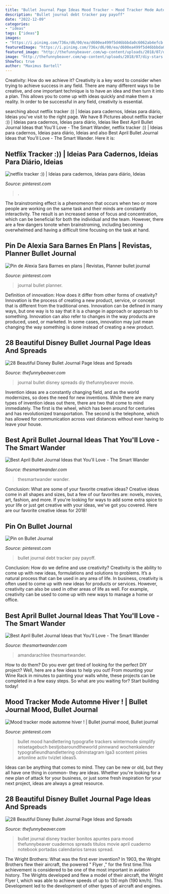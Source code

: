 ```yaml
---
title: "Bullet Journal Page Ideas Mood Tracker ~ Mood Tracker Mode Automne Hiver !"
description: "Bullet journal debt tracker pay payoff"
date: "2022-12-09"
categories:
- "ideas"
tags: ["ideas"]
images:
- "https://i.pinimg.com/736x/d6/00/ea/d600ea499f5d46bbbda0c6062ab4efcb.jpg"
featuredImage: "https://i.pinimg.com/736x/d6/00/ea/d600ea499f5d46bbbda0c6062ab4efcb.jpg"
featured_image: "http://thefunnybeaver.com/wp-content/uploads/2018/07/diy-up-trakcer.jpg"
image: "http://thefunnybeaver.com/wp-content/uploads/2018/07/diy-stars.jpg"
ShowToc: true
author: "Maximus Bartell"
---
```



Creativity: How do we achieve it?
Creativity is a key word to consider when trying to achieve success in any field. There are many different ways to be creative, and one important technique is to have an idea and then turn it into a plan. This allows you to come up with ideas quickly and make them a reality. In order to be successful in any field, creativity is essential.

	

		
searching about netflix tracker :)) | Ideias para cadernos, Ideias para diário, Ideias you've visit to the right page. We have 8 Pictures about netflix tracker :)) | Ideias para cadernos, Ideias para diário, Ideias like Best April Bullet Journal Ideas that You&#039;ll Love - The Smart Wander, netflix tracker :)) | Ideias para cadernos, Ideias para diário, Ideias and also Best April Bullet Journal Ideas that You&#039;ll Love - The Smart Wander. Here it is:
		
    
## Netflix Tracker :)) | Ideias Para Cadernos, Ideias Para Diário, Ideias

<img loading=lazy src="https://i.pinimg.com/originals/1b/be/cf/1bbecf988690964061ac9f89dd91ed31.jpg" onerror="this.onerror=null;this.src='https://tse4.mm.bing.net/th?id=OIP._Ho8yY9N59Eq4YYXV3HyigHaJ4&amp;pid=15.1';" alt="netflix tracker :)) | Ideias para cadernos, Ideias para diário, Ideias">

_Source: pinterest.com_

>. 

	

The brainstroming effect is a phenomenon that occurs when two or more people are working on the same task and their minds are constantly interactivity. The result is an increased sense of focus and concentration, which can be beneficial for both the individual and the team. However, there are a few dangers tonote when brainstroming, including becoming overwhelmed and having a difficult time focusing on the task at hand.

    
## Pin De Alexia Sara Barnes En Plans | Revistas, Planner Bullet Journal

<img loading=lazy src="https://i.pinimg.com/736x/d6/00/ea/d600ea499f5d46bbbda0c6062ab4efcb.jpg" onerror="this.onerror=null;this.src='https://tse2.mm.bing.net/th?id=OIP.l8OwXYtpsg_ya6CzFBLpKQHaJ9&amp;pid=15.1';" alt="Pin de Alexia Sara Barnes en plans | Revistas, Planner bullet journal">

_Source: pinterest.com_

>journal bullet planner. 

	

Definition of innovation: How does it differ from other forms of creativity?
Innovation is the process of creating a new product, service, or concept that is different from the traditional ones. Innovation can be defined in many ways, but one way is to say that it is a change in approach or approach to something. Innovation can also refer to changes in the way products are produced, used, or marketed. In some cases, innovation may just mean changing the way something is done instead of creating a new product.

    
## 28 Beautiful Disney Bullet Journal Page Ideas And Spreads

<img loading=lazy src="http://thefunnybeaver.com/wp-content/uploads/2018/07/diy-stars.jpg" onerror="this.onerror=null;this.src='https://tse3.mm.bing.net/th?id=OIP.P28-wWz0gLv-c9yXqb8xrAHaHa&amp;pid=15.1';" alt="28 Beautiful Disney Bullet Journal Page Ideas and Spreads">

_Source: thefunnybeaver.com_

>journal bullet disney spreads diy thefunnybeaver movie. 

	

Invention ideas are a constantly changing field, and as the world modernizes, so does the need for new inventions. While there are many types of invention ideas out there, there are two that come to mind immediately. The first is the wheel, which has been around for centuries and has revolutionized transportation. The second is the telephone, which has allowed for communication across vast distances without ever having to leave your house.

    
## Best April Bullet Journal Ideas That You&#039;ll Love - The Smart Wander

<img loading=lazy src="https://thesmartwander.com/wp-content/uploads/2020/03/april-bullet-journal-3-1.jpg" onerror="this.onerror=null;this.src='https://tse4.mm.bing.net/th?id=OIP.1myUQFG8WpEdZ-QWlbVnxwHaHa&amp;pid=15.1';" alt="Best April Bullet Journal Ideas that You&#039;ll Love - The Smart Wander">

_Source: thesmartwander.com_

>thesmartwander wander. 

	

Conclusion: What are some of your favorite creative ideas?
Creative ideas come in all shapes and sizes, but a few of our favorites are: novels, movies, art, fashion, and more. If you're looking for ways to add some extra spice to your life or just get creative with your ideas, we've got you covered. Here are our favorite creative ideas for 2018!

    
## Pin On Bullet Journal

<img loading=lazy src="https://i.pinimg.com/736x/73/9b/4e/739b4e21f0428852fce2ca4972c006e4.jpg" onerror="this.onerror=null;this.src='https://tse3.mm.bing.net/th?id=OIP.sxiOUHS7oYjbYLxtDwJoqgHaJ3&amp;pid=15.1';" alt="Pin on Bullet Journal">

_Source: pinterest.com_

>bullet journal debt tracker pay payoff. 

	

Conclusion: How do we define and use creativity?
Creativity is the ability to come up with new ideas, formulations and solutions to problems. It’s a natural process that can be used in any area of life. In business, creativity is often used to come up with new ideas for products or services. However, creativity can also be used in other areas of life as well. For example, creativity can be used to come up with new ways to manage a home or office.

    
## Best April Bullet Journal Ideas That You&#039;ll Love - The Smart Wander

<img loading=lazy src="https://thesmartwander.com/wp-content/uploads/2020/03/april-bullet-journal-5.jpg" onerror="this.onerror=null;this.src='https://tse1.mm.bing.net/th?id=OIP.6fQuhn4_swV_Hd00DxktVAHaHa&amp;pid=15.1';" alt="Best April Bullet Journal Ideas that You&#039;ll Love - The Smart Wander">

_Source: thesmartwander.com_

>amandarachlee thesmartwander. 

	

How to do them?
Do you ever get tired of looking for the perfect DIY project? Well, here are a few ideas to help you out! From mounting your Wine Rack in minutes to painting your walls white, these projects can be completed in a few easy steps. So what are you waiting for? Start building today!

    
## Mood Tracker Mode Automne Hiver ! | Bullet Journal Mood, Bullet Journal

<img loading=lazy src="https://i.pinimg.com/736x/a6/8c/46/a68c463eec049eee912aa691818900da.jpg" onerror="this.onerror=null;this.src='https://tse4.mm.bing.net/th?id=OIP.jFs60qX1E-pu37PbLQZ4owHaHa&amp;pid=15.1';" alt="Mood tracker mode automne hiver ! | Bullet journal mood, Bullet journal">

_Source: pinterest.com_

>bullet mood handlettering typografie trackers wintermode simplify reisetagebuch bestjobaroundtheworld pinnwand wochenkalender typografieundhandlettering cdninstagram lga3 scontent pinies artonline activ tvizlet ideas5. 

	

Ideas can be anything that comes to mind. They can be new or old, but they all have one thing in common- they are ideas. Whether you're looking for a new plan of attack for your business, or just some fresh inspiration for your next project, ideas are always a great resource.

    
## 28 Beautiful Disney Bullet Journal Page Ideas And Spreads

<img loading=lazy src="http://thefunnybeaver.com/wp-content/uploads/2018/07/diy-up-trakcer.jpg" onerror="this.onerror=null;this.src='https://tse2.mm.bing.net/th?id=OIP.Q5UUnuXQuwakY7OuitYfRQHaK6&amp;pid=15.1';" alt="28 Beautiful Disney Bullet Journal Page Ideas and Spreads">

_Source: thefunnybeaver.com_

>bullet journal disney tracker bonitos apuntes para mood thefunnybeaver cuadernos spreads titulos movie april cuaderno notebook portadas calendarios tareas spread. 

	

The Wright Brothers: What was the first ever invention?
In 1903, the Wright Brothers flew their aircraft, the powered " Flyer ," for the first time.This achievement is considered to be one of the most important in aviation history. The Wrights developed and flew a model of their aircraft, the Wright Flyer I, which was able to achieve speeds of up to 130 mph (190 km/h). This Development led to the development of other types of aircraft and engines.

